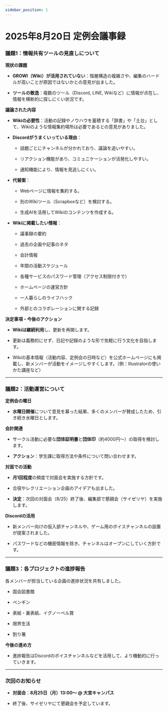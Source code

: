 ```yaml
---
sidebar_position: 1
---
```


# 2025年8月20日 定例会議事録

### 議題1：情報共有ツールの見直しについて

**現状の課題**

- **GROWI（Wiki）が活用されていない**：階層構造の複雑さや、編集のハードルが高いことが原因ではないかとの意見が出ました。
    
- **ツールの散逸**：複数のツール（Discord, LINE, Wikiなど）に情報が点在し、情報を横断的に探しにくい状況です。
    

**議論された内容**

- **Wikiの必要性**：活動の記録やノウハウを蓄積する「辞書」や「土台」として、Wikiのような情報集約場所は必要であるとの意見がありました。
    
- **Discordがうまくいっている理由**：
    
    - 話題ごとにチャンネルが分かれており、議論を追いやすい。
        
    - リアクション機能があり、コミュニケーションが活発化しやすい。
        
    - 通知機能により、情報を見逃しにくい。
        
- **代替案**：
    
    - Webページに情報を集約する。
        
    - 別のWikiツール（Scrapboxなど）を検討する。
        
    - 生成AIを活用してWikiのコンテンツを作成する。
        
- **Wikiに掲載したい情報**：
    
    - 議事録の要約
        
    - 過去の企画や記事のネタ
        
    - 会計情報
        
    - 年間の活動スケジュール
        
    - 各種サービスのパスワード管理（アクセス制限付きで）
        
    - ホームページの運営方針
        
    - 一人暮らしのライフハック
        
    - 外部とのコラボレーションに関する記録
        

**決定事項・今後のアクション**

- **Wikiは継続利用**し、更新を再開します。
    
- 更新は義務的にせず、日記や記録のような形で気軽に行う文化を目指します。
    
- Wikiの基本情報（活動内容、定例会の日時など）を公式ホームページにも掲載し、新メンバーが活動をイメージしやすくします。（例：Illustratorの使いかた講座など）
    

---

### 議題2：活動運営について

**定例会の曜日**

- **水曜日開催**について意見を募った結果、多くのメンバーが賛成したため、引き続き水曜日とします。
    

**会計関連**

- サークル活動に必要な**団体証明書**と**団体印**（約4000円〜）の取得を検討します。
    
- **アクション**：学生課に取得方法や条件について問い合わせます。
    

**対面での活動**

- **月1回程度**の頻度で対面会を実施する方針です。
    
- 合宿やレクリエーション企画のアイデアも出ました。
    
- **決定**：次回の対面会（8/25）終了後、編集部で懇親会（サイゼリヤ）を実施します。
    

**Discordの活用**

- 新メンバー向けの仮入部チャンネルや、ゲーム用のボイスチャンネルの設置が提案されました。
    
- パスワードなどの機密情報を除き、チャンネルはオープンにしていく方針です。
    

---

### 議題3：各プロジェクトの進捗報告

各メンバーが担当している企画の進捗状況を共有しました。

- 国会図書館
    
- ペンギン
    
- 表紙・裏表紙、イグノーベル賞
    
- 限界生活
    
- 割り箸
    

**今後の進め方**

- 進捗報告はDiscordのボイスチャンネルなどを活用して、より機動的に行っていきます。
    

---

### 次回のお知らせ

- **対面会**：**8月25日（月）13:00〜 @ 大宮キャンパス**
    
- 終了後、サイゼリヤにて懇親会を予定しています。

